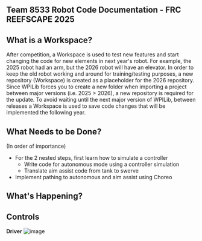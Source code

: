 Team 8533 Robot Code Documentation - FRC REEFSCAPE 2025
----

What is a Workspace?
----
After competition, a Workspace is used to test new features and start changing the code for new elements in next year's robot. For example, the 2025 robot had an arm, but the 2026 robot will have an elevator. In order to keep the old robot working and around for training/testing purposes, a new repository (Workspace) is created as a placeholder for the 2026 repository. Since WPILib forces you to create a new folder when importing a project between major versions (i.e. 2025 > 2026), a new repository is required for the update. To avoid waiting until the next major version of WPILib, between releases a Workspace is used to save code changes that will be implemented the following year.

What Needs to be Done?
----
(In order of importance)
- For the 2 nested steps, first learn how to simulate a controller
    - Write code for autonomous mode using a controller simulation
    - Translate aim assist code from tank to swerve
- Implement pathing to autonomous and aim assist using Choreo

What's Happening?
----

Controls
----
**Driver**
![image](https://github.com/user-attachments/assets/c7b5b36a-91a4-4a2b-84b2-433caab2478b)





